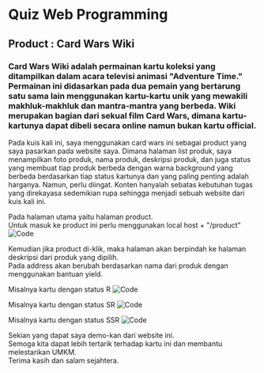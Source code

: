 # Quiz Web Programming
## Product : Card Wars Wiki

### Card Wars Wiki adalah permainan kartu koleksi yang ditampilkan dalam acara televisi animasi "Adventure Time." Permainan ini didasarkan pada dua pemain yang bertarung satu sama lain menggunakan kartu-kartu unik yang mewakili makhluk-makhluk dan mantra-mantra yang berbeda. Wiki merupakan bagian dari sekual film Card Wars, dimana kartu-kartunya dapat dibeli secara online namun bukan kartu official.

Pada kuis kali ini, saya menggunakan card wars ini sebagai product yang saya pasarkan pada website saya. Dimana halaman list produk, saya menampilkan foto produk, nama produk, deskripsi produk, dan juga status yang membuat tiap produk berbeda dengan warna background yang berbeda berdasarkan tiap status kartunya dan yang paling penting adalah harganya. Namun, perlu diingat. Konten hanyalah sebatas kebutuhan tugas yang direkayasa sedemikian rupa sehingga menjadi sebuah website dari kuis kali ini. 

Pada halaman utama yaitu halaman product. <br>
Untuk masuk ke product ini perlu menggunakan local host + "/product"
![Code](https://github.com/fnynglv/QuizWP/blob/main/public/dokumentasi/PageProduct.png)

Kemudian jika product di-klik, maka halaman akan berpindah ke halaman deskripsi dari produk yang dipilih. <br>
Pada address akan berubah berdasarkan nama dari produk dengan menggunakan bantuan yield.

Misalnya kartu dengan status R
![Code](https://github.com/fnynglv/QuizWP/blob/main/public/dokumentasi/PageProductR.png)

Misalnya kartu dengan status SR
![Code](https://github.com/fnynglv/QuizWP/blob/main/public/dokumentasi/PageProductSR.png)

Misalnya kartu dengan status SSR
![Code](https://github.com/fnynglv/QuizWP/blob/main/public/dokumentasi/PageProductSSR.png)

Sekian yang dapat saya demo-kan dari website ini. <br>
Semoga kita dapat lebih tertarik terhadap kartu ini dan membantu melestarikan UMKM. <br>
Terima kasih dan salam sejahtera.
